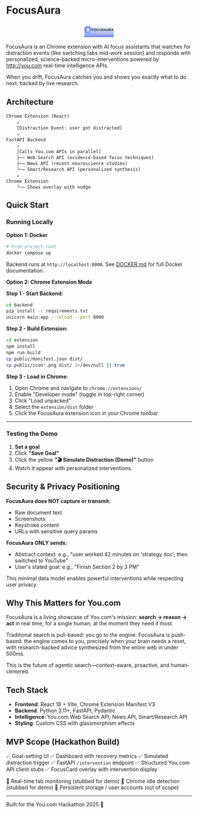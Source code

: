 # FocusAura

<p align="center">
  <img src="docs/2025-10-30_23-58.png" alt="FocusAura Icon" width="80"/>
</p>

FocusAura is an Chrome extension with AI focus assistants that watches for distraction events (like switching tabs mid-work session) and responds with personalized, science-backed micro-interventions powered by http://you.com real-time intelligence APIs.

When you drift, FocusAura catches you and shows you exactly what to do next, backed by live research. 

## Architecture

```
Chrome Extension (React)
    ↓
    [Distraction Event: user got distracted]
    ↓
FastAPI Backend
    ↓
    [Calls You.com APIs in parallel]
    ├─→ Web Search API (evidence-based focus techniques)
    ├─→ News API (recent neuroscience studies)
    └─→ Smart/Research API (personalized synthesis)
    ↓
Chrome Extension
    └─→ Shows overlay with nudge
```

## Quick Start
### Running Locally

**Option 1: Docker**

```bash
# From project root
docker compose up
```

Backend runs at `http://localhost:8000`. See [DOCKER.md](DOCKER.md) for full Docker documentation.

**Option 2: Chrome Extension Mode**

**Step 1 - Start Backend:**
```bash
cd backend
pip install -r requirements.txt
uvicorn main:app --reload --port 8000
```

**Step 2 - Build Extension:**
```bash
cd extension
npm install
npm run build
cp public/manifest.json dist/
cp public/icon*.png dist/ 2>/dev/null || true
```

**Step 3 - Load in Chrome:**
1. Open Chrome and navigate to `chrome://extensions/`
2. Enable "Developer mode" (toggle in top-right corner)
3. Click "Load unpacked"
4. Select the `extension/dist` folder
5. Click the FocusAura extension icon in your Chrome toolbar

---

### Testing the Demo

1. **Set a goal** 
2. Click **"Save Goal"**
3. Click the yellow **"🎬 Simulate Distraction (Demo)"** button
4. Watch it appear with personalized interventions.

## Security & Privacy Positioning

**FocusAura does NOT capture or transmit:**
- Raw document text
- Screenshots
- Keystroke content
- URLs with sensitive query params

**FocusAura ONLY sends:**
- Abstract context: e.g., "user worked 42 minutes on 'strategy doc', then switched to YouTube"
- User's stated goal: e.g., "Finish Section 2 by 3 PM"

This minimal data model enables powerful interventions while respecting user privacy.

## Why This Matters for You.com

FocusAura is a living showcase of You.com's mission: **search → reason → act** in real time, for a single human, at the moment they need it most.

Traditional search is pull-based: you go to the engine. FocusAura is push-based: the engine comes to you, precisely when your brain needs a reset, with research-backed advice synthesized from the entire web in under 500ms.

This is the future of agentic search—context-aware, proactive, and human-centered.

## Tech Stack

- **Frontend**: React 18 + Vite, Chrome Extension Manifest V3
- **Backend**: Python 3.11+, FastAPI, Pydantic
- **Intelligence**: You.com Web Search API, News API, Smart/Research API
- **Styling**: Custom CSS with glassmorphism effects

## MVP Scope (Hackathon Build)

✅ Goal-setting UI
✅ Dashboard with recovery metrics
✅ Simulated distraction trigger
✅ FastAPI `/intervention` endpoint
✅ Structured You.com API client stubs
✅ FocusCard overlay with intervention display

🚧 Real-time tab monitoring (stubbed for demo)
🚧 Chrome idle detection (stubbed for demo)
🚧 Persistent storage / user accounts (out of scope)

---

Built for the You.com Hackathon 2025 🚀
